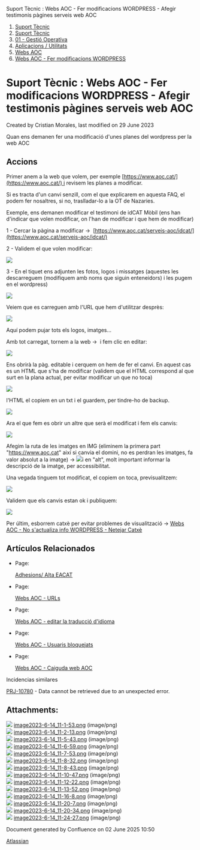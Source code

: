 Suport Tècnic : Webs AOC - Fer modificacions WORDPRESS - Afegir testimonis pàgines serveis web AOC  

1.  [Suport Tècnic](index.md)
2.  [Suport Tècnic](13893782.md)
3.  [01 - Gestió Operativa](26313391.md)
4.  [Aplicacions / Utilitats](41517088.md)
5.  [Webs AOC](Webs-AOC_81856274.md)
6.  [Webs AOC - Fer modificacions WORDPRESS](Webs-AOC---Fer-modificacions-WORDPRESS_93356607.md)

Suport Tècnic : Webs AOC - Fer modificacions WORDPRESS - Afegir testimonis pàgines serveis web AOC
==================================================================================================

Created by Cristian Morales, last modified on 29 June 2023

Quan ens demanen fer una modificació d'unes planes del wordpress per la web AOC

Accions
-------

Primer anem a la web que volem, per exemple [https://www.aoc.cat/](https://www.aoc.cat/) i revisem les planes a modificar.

  

Si es tracta d'un canvi senzill, com el que explicarem en aquesta FAQ, el podem fer nosaltres, si no, traslladar-lo a la OT de Nazaries.

  

Exemple, ens demanen modificar el testimoni de idCAT Mòbil (ens han d'indicar que volen modificar, on l'han de modificar i que hem de modificar)

1 - Cercar la pàgina a modificar →  [https://www.aoc.cat/serveis-aoc/idcat/](https://www.aoc.cat/serveis-aoc/idcat/)

2 - Validem el que volen modificar:

![](attachments/93356409/93356412.png)

3 - En el tiquet ens adjunten les fotos, logos i missatges (aquestes les descarreguem (modifiquem amb noms que siguin enteneidors) i les pugem en el wordpress)

![](attachments/93356409/93356413.png)

Veiem que es carreguen amb l'URL que hem d'utilitzar desprès:

![](attachments/93356409/93356415.png)

Aquí podem pujar tots els logos, imatges...

Amb tot carregat, tornem a la web →  i fem clic en editar:

![](attachments/93356409/93356417.png)

Ens obrirà la pàg. editable i cerquem on hem de fer el canvi. En aquest cas es un HTML que s'ha de modificar (validem que el HTML correspond al que surt en la plana actual, per evitar modificar un que no toca)

![](attachments/93356409/93356418.png)

  

l'HTML el copiem en un txt i el guardem, per tindre-ho de backup. 

![](attachments/93356409/93356419.png)

Ara el que fem es obrir un altre que serà el modificat i fem els canvis:

  

![](attachments/93356409/93356420.png)

Afegim la ruta de les imatges en IMG (eliminem la primera part "https://www.aoc.cat" així si canvia el domini, no es perdran les imatges, fa valor absolut a la imatge) → ![](attachments/93356409/93356421.png)i en "alt", molt important informar la descripció de la imatge, per accessibilitat. 

Una vegada tinguem tot modificat, el copiem on toca, previsualitzem:

![](attachments/93356409/93356423.png)

Validem que els canvis estan ok i publiquem:

![](attachments/93356409/93356424.png)

  

Per últim, esborrem catxè per evitar problemes de visualització → [Webs AOC - No s'actualiza info WORDPRESS - Netejar Catxè](93356427.md)

  

  

  

  

Artículos Relacionados
----------------------

*   Page:
    
    [Adhesions/ Alta EACAT](/pages/viewpage.action?pageId=26313473)
    
*   Page:
    
    [Webs AOC - URLs](/display/SII/Webs+AOC+-+URLs)
    
*   Page:
    
    [Webs AOC - editar la traducció d'idioma](/pages/viewpage.action?pageId=118555158)
    
*   Page:
    
    [Webs AOC - Usuaris bloquejats](/display/SII/Webs+AOC+-+Usuaris+bloquejats)
    
*   Page:
    
    [Webs AOC - Caiguda web AOC](/display/SII/Webs+AOC+-+Caiguda+web+AOC)
    

  

Incidencias similares

[PRJ-10780](https://contacte.aoc.cat/browse/PRJ-10780?src=confmacro) - Data cannot be retrieved due to an unexpected error.

  

  

Attachments:
------------

![](images/icons/bullet_blue.gif) [image2023-6-14\_11-1-53.png](attachments/93356409/93356411.png) (image/png)  
![](images/icons/bullet_blue.gif) [image2023-6-14\_11-2-13.png](attachments/93356409/93356412.png) (image/png)  
![](images/icons/bullet_blue.gif) [image2023-6-14\_11-5-43.png](attachments/93356409/93356413.png) (image/png)  
![](images/icons/bullet_blue.gif) [image2023-6-14\_11-6-59.png](attachments/93356409/93356414.png) (image/png)  
![](images/icons/bullet_blue.gif) [image2023-6-14\_11-7-53.png](attachments/93356409/93356415.png) (image/png)  
![](images/icons/bullet_blue.gif) [image2023-6-14\_11-8-32.png](attachments/93356409/93356416.png) (image/png)  
![](images/icons/bullet_blue.gif) [image2023-6-14\_11-8-43.png](attachments/93356409/93356417.png) (image/png)  
![](images/icons/bullet_blue.gif) [image2023-6-14\_11-10-47.png](attachments/93356409/93356418.png) (image/png)  
![](images/icons/bullet_blue.gif) [image2023-6-14\_11-12-22.png](attachments/93356409/93356419.png) (image/png)  
![](images/icons/bullet_blue.gif) [image2023-6-14\_11-13-52.png](attachments/93356409/93356420.png) (image/png)  
![](images/icons/bullet_blue.gif) [image2023-6-14\_11-16-8.png](attachments/93356409/93356421.png) (image/png)  
![](images/icons/bullet_blue.gif) [image2023-6-14\_11-20-7.png](attachments/93356409/93356422.png) (image/png)  
![](images/icons/bullet_blue.gif) [image2023-6-14\_11-20-34.png](attachments/93356409/93356423.png) (image/png)  
![](images/icons/bullet_blue.gif) [image2023-6-14\_11-24-27.png](attachments/93356409/93356424.png) (image/png)  

Document generated by Confluence on 02 June 2025 10:50

[Atlassian](http://www.atlassian.com/)